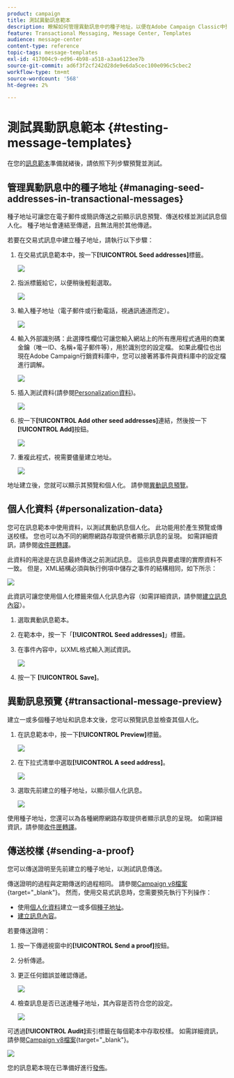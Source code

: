 ```yaml
---
product: campaign
title: 測試異動訊息範本
description: 瞭解如何管理異動訊息中的種子地址，以便在Adobe Campaign Classic中預覽和測試它們
feature: Transactional Messaging, Message Center, Templates
audience: message-center
content-type: reference
topic-tags: message-templates
exl-id: 417004c9-ed96-4b98-a518-a3aa6123ee7b
source-git-commit: ad6f3f2cf242d28de9e6da5cec100e096c5cbec2
workflow-type: tm+mt
source-wordcount: '568'
ht-degree: 2%

---
```


# 測試異動訊息範本 {#testing-message-templates}



在您的[訊息範本](../../message-center/using/creating-the-message-template.md)準備就緒後，請依照下列步驟預覽並測試。

## 管理異動訊息中的種子地址 {#managing-seed-addresses-in-transactional-messages}

種子地址可讓您在電子郵件或簡訊傳送之前顯示訊息預覽、傳送校樣並測試訊息個人化。 種子地址會連結至傳遞，且無法用於其他傳遞。

若要在交易式訊息中建立種子地址，請執行以下步驟：

1. 在交易式訊息範本中，按一下&#x200B;**[!UICONTROL Seed addresses]**&#x200B;標籤。

   ![](assets/messagecenter_create_seedaddr_001.png)

1. 指派標籤給它，以便稍後輕鬆選取。

   ![](assets/messagecenter_create_seedaddr_002.png)

1. 輸入種子地址（電子郵件或行動電話，視通訊通道而定）。

   ![](assets/messagecenter_create_seedaddr_003.png)

1. 輸入外部識別碼：此選擇性欄位可讓您輸入網站上的所有應用程式通用的商業金鑰（唯一ID、名稱+電子郵件等），用於識別您的設定檔。 如果此欄位也出現在Adobe Campaign行銷資料庫中，您可以接著將事件與資料庫中的設定檔進行調解。

   ![](assets/messagecenter_create_seedaddr_003bis.png)

1. 插入測試資料(請參閱[Personalization資料](#personalization-data))。

   ![](assets/messagecenter_create_custo_001.png)

   <!--## Creating several seed addresses {#creating-several-seed-addresses}-->
1. 按一下&#x200B;**[!UICONTROL Add other seed addresses]**&#x200B;連結，然後按一下&#x200B;**[!UICONTROL Add]**&#x200B;按鈕。

   ![](assets/messagecenter_create_seedaddr_004.png)

   <!--1. Follow the configuration steps for a seed address detailed in the [Creating a seed address](#creating-a-seed-address) section.-->
1. 重複此程式，視需要儘量建立地址。

   ![](assets/messagecenter_create_seedaddr_008.png)

地址建立後，您就可以顯示其預覽和個人化。 請參閱[異動訊息預覽](#transactional-message-preview)。

## 個人化資料 {#personalization-data}

您可在訊息範本中使用資料，以測試異動訊息個人化。 此功能用於產生預覽或傳送校樣。 您也可以為不同的網際網路存取提供者顯示訊息的呈現。 如需詳細資訊，請參閱[收件匣轉譯](../../delivery/using/inbox-rendering.md)。

此資料的用途是在訊息最終傳送之前測試訊息。 這些訊息與要處理的實際資料不一致。 但是，XML結構必須與執行例項中儲存之事件的結構相同，如下所示：

![](assets/messagecenter_create_custo_006.png)

此資訊可讓您使用個人化標籤來個人化訊息內容（如需詳細資訊，請參閱[建立訊息內容](../../message-center/using/creating-the-message-template.md#creating-message-content)）。

1. 選取異動訊息範本。

1. 在範本中，按一下「**[!UICONTROL Seed addresses]**」標籤。

1. 在事件內容中，以XML格式輸入測試資訊。

   ![](assets/messagecenter_create_custo_001.png)

1. 按一下 **[!UICONTROL Save]**。

## 異動訊息預覽 {#transactional-message-preview}

建立一或多個種子地址和訊息本文後，您可以預覽訊息並檢查其個人化。

1. 在訊息範本中，按一下&#x200B;**[!UICONTROL Preview]**&#x200B;標籤。

   ![](assets/messagecenter_preview_001.png)

1. 在下拉式清單中選取&#x200B;**[!UICONTROL A seed address]**。

   ![](assets/messagecenter_preview_002.png)

1. 選取先前建立的種子地址，以顯示個人化訊息。

   ![](assets/messagecenter_create_seedaddr_009.png)

使用種子地址，您還可以為各種網際網路存取提供者顯示訊息的呈現。 如需詳細資訊，請參閱[收件匣轉譯](../../delivery/using/inbox-rendering.md)。

## 傳送校樣 {#sending-a-proof}

您可以傳送證明至先前建立的種子地址，以測試訊息傳送。

傳送證明的過程與定期傳送的過程相同。 請參閱[Campaign v8檔案](https://experienceleague.adobe.com/docs/campaign/campaign-v8/send/validate/preview-and-proof.html){target="_blank"}。 然而，使用交易式訊息時，您需要預先執行下列操作：

* 使用[個人化資料](#managing-seed-addresses-in-transactional-messages)建立一或多個[種子地址](#personalization-data)。
* [建立訊息內容](../../message-center/using/creating-the-message-template.md#creating-message-content)。

若要傳送證明：

1. 按一下傳遞視窗中的&#x200B;**[!UICONTROL Send a proof]**&#x200B;按鈕。
1. 分析傳遞。
1. 更正任何錯誤並確認傳遞。

   ![](assets/messagecenter_send_proof_001.png)

1. 檢查訊息是否已送達種子地址，其內容是否符合您的設定。

   ![](assets/messagecenter_send_proof_002.png)

可透過&#x200B;**[!UICONTROL Audit]**&#x200B;索引標籤在每個範本中存取校樣。 如需詳細資訊，請參閱[Campaign v8檔案](https://experienceleague.adobe.com/docs/campaign/campaign-v8/send/validate/preview-and-proof.html){target="_blank"}。

![](assets/messagecenter_send_proof_003.png)

您的訊息範本現在已準備好進行[發佈](../../message-center/using/publishing-message-templates.md)。